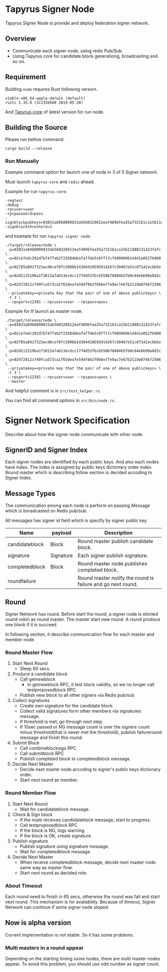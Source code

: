 # Tapyrus Signer Node
Tapyrus Signer Node is provide and deploy federation signer network.

## Overview
- Communicate each signer node, using redis Pub/Sub.
- Using Tapyrus core for candidate block generationg, broadcasting and so on.


## Requirement
Building `node` requires Rust following version.
```
stable-x86_64-apple-darwin (default)
rustc 1.35.0 (3c235d560 2019-05-20)
```
And [Tapyrus-core](https://bitbucket.org/chaintope/tapyrus-core/src/master/) of latest version for run node.

## Building the Source

Please run bellow command:
```
cargo build --release
```

### Run Manually
 
Example command option for launch one of node in 3 of 5 Signer network.

Must launch `tapyrus-core` and `redis` ahead.

Example for run `tapyrus-core`:
```
-regtest
-debug
-rpcuser=user
-rpcpassword=pass
-signblockpubkeys=03831a69b8009833ab5b0326012eaf489bfea35a7321b1ca15b11d88131423fafc02ce7edc292d7b747fab2f23584bbafaffde5c8ff17cf689969614441e0527b90002785a891f323acd6cef0fc509bb14304410595914267c50467e51c87142acbb5e02d111519ba1f3013a7a613ecdcc17f4d53fbcb558b70404b5fb0c84ebb90a8d3c02472012cf49fca573ca1f63deafe59df842f0bbe77e9ac7e67b211bb074b72506
-signblockthreshold=3
```

and example for run `tapyrus signer node`:
```
./target/release/node \
 -p=03831a69b8009833ab5b0326012eaf489bfea35a7321b1ca15b11d88131423fafc \
 -p=02ce7edc292d7b747fab2f23584bbafaffde5c8ff17cf689969614441e0527b900 \
 -p=02785a891f323acd6cef0fc509bb14304410595914267c50467e51c87142acbb5e \
 -p=02d111519ba1f3013a7a613ecdcc17f4d53fbcb558b70404b5fb0c84ebb90a8d3c \
 -p=02472012cf49fca573ca1f63deafe59df842f0bbe77e9ac7e67b211bb074b72506 \
 --privatekey=<private key that the pair of one of above publickeys> \
 -t 3 \
 --rpcport=12381 --rpcuser=user --rpcpass=pass
```

Example for If launch as master node.
```
./target/release/node \
 -p=03831a69b8009833ab5b0326012eaf489bfea35a7321b1ca15b11d88131423fafc \
 -p=02ce7edc292d7b747fab2f23584bbafaffde5c8ff17cf689969614441e0527b900 \
 -p=02785a891f323acd6cef0fc509bb14304410595914267c50467e51c87142acbb5e \
 -p=02d111519ba1f3013a7a613ecdcc17f4d53fbcb558b70404b5fb0c84ebb90a8d3c \
 -p=02472012cf49fca573ca1f63deafe59df842f0bbe77e9ac7e67b211bb074b72506 \
 --privatekey=<private key that the pair of one of above publickeys> \
 -t 3 \
 --rpcport=12381 --rpcuser=user --rpcpass=pass \
 --master
```
And helpful comment is in `src/test_helper.rs`.

You can find all command options in `src/bin/node.rs`.

# Signer Network Specification

Describe about how the signer node communicate with other node.

## SignerID and Signer Index

Each signer nodes are identified by each public keys. And also each nodes
have index. The index is assigned by public keys dictionary order index.
Round master which is describing follow section is decided accoding to
Signer Index.

## Message Types

The communication among each node is perform on passing Message which is
boradcasted on Redis pub/sub.

All messages has signer id field which is specify by signer public key.

Name | payload | Description
-----|--------|------------
candidateblock | Block | Round master publish candidate block.
signature | Signature | Each signer publish signature.
completedblock | Block | Round master node publishes completed block.
roundfailure |  | Round master notify the round is failure and go next round.

## Round

Signer Network has round. Before start the round, a signer node is elected
round-robin as round master. The master start new round. A round produce
one block if it is succeed.

In following section, it describe communication flow for each master
and member node.

### Round Master Flow

1. Start Next Round
     * Sleep 60 secs.
2. Produce a candidate block
     * Call getnewblock
          * In getnewblock RPC, it test block validity, so we no longer call testproposedblock RPC.
     * Publish new block to all other signers via Redis pub/sub
3. Collect signatures
     * Create own signature for the candidate block.
     * Collect valid signatures form other members via signatures message.
     * If threshold is met, go through next step.
     * If 10sec passed or NG message count is over the signers count minus threshold(that is never met the threshold), publish failureround message and finish this round.
4. Submit Block
     * Call combineblocksigs RPC
     * Call submitblock RPC
     * Publish completed block to completedblock message.
5. Decide Next Master
     * Decide next master node accoding to signer's public keys dictionary order.
     * Start next round as member.

### Round Member Flow

1. Start Next Round
     * Wait for candidateblock message.
2. Check & Sign block
     * If the node receives candidateblock message, start to progress.
     * Call testproposedblock RPC
     * If the block is NG, logs warning.
     * If the block is OK, create signature.
3. Publish signature
     * Publish signature using signature message.
     * Wait for completedblock message.
4. Decide Next Master
     * When receive completedblock message, decide next master node same way as master flow.
     * Start next round as decided role.

### About Timeout

Each round need to finish in 65 secs, otherwise the round was fail and start
next round. This mechanism is for availability. Because of timeout, Signer
Network can continue if some signer node stoped.

## Now is alpha version

Current implementation is not stable. So it has some problems.

### Multi masters in a round appear

Depending on the starting timing some nodes, there are multi master nodes
appear. To avoid this problem, you should use odd number as signer count.

